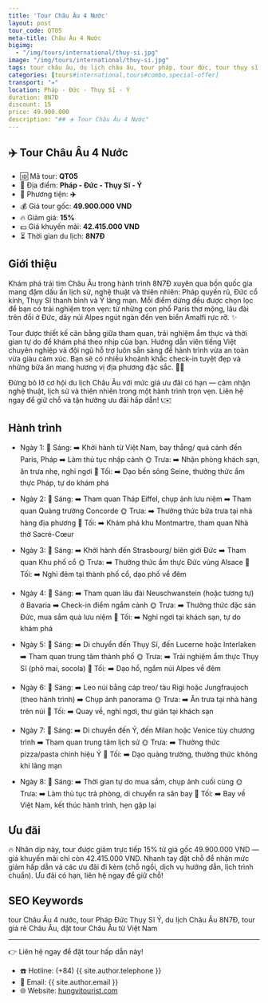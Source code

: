```yaml
---
title: 'Tour Châu Âu 4 Nước'
layout: post
tour_code: QT05
meta-title: Châu Âu 4 Nước
bigimg:
  - "/img/tours/international/thuy-si.jpg"
image: "/img/tours/international/thuy-si.jpg"
tags: tour châu âu, du lịch châu âu, tour pháp, tour đức, tour thụy sĩ, tour ý, tour quốc tế
categories: [tours#international,tours#combo,special-offer]
transport: "✈️"
location: Pháp - Đức - Thụy Sĩ - Ý
duration: 8N7Đ
discount: 15
price: 49.900.000
description: "## ✈️ Tour Châu Âu 4 Nước"
---
```


## ✈️ Tour Châu Âu 4 Nước 

- 🆔 Mã tour: **QT05**
- 📍 Địa điểm: **Pháp - Đức - Thụy Sĩ - Ý**
- 🚗 Phương tiện: **✈️**
- 💰 Giá tour gốc: **49.900.000 VND**
- 🔥 Giảm giá: **15%**
- 💵 Giá khuyến mãi: **42.415.000 VND**
- ⏳ Thời gian du lịch: **8N7Đ**

## Giới thiệu
Khám phá trái tim Châu Âu trong hành trình 8N7Đ xuyên qua bốn quốc gia mang đậm dấu ấn lịch sử, nghệ thuật và thiên nhiên: Pháp quyến rũ, Đức cổ kính, Thụy Sĩ thanh bình và Ý lãng mạn. Mỗi điểm dừng đều được chọn lọc để bạn có trải nghiệm trọn vẹn: từ những con phố Paris thơ mộng, lâu đài trên đồi ở Đức, dãy núi Alpes ngút ngàn đến ven biển Amalfi rực rỡ. ✨

Tour được thiết kế cân bằng giữa tham quan, trải nghiệm ẩm thực và thời gian tự do để khám phá theo nhịp của bạn. Hướng dẫn viên tiếng Việt chuyên nghiệp và đội ngũ hỗ trợ luôn sẵn sàng để hành trình vừa an toàn vừa giàu cảm xúc. Bạn sẽ có nhiều khoảnh khắc check-in tuyệt đẹp và những bữa ăn mang hương vị địa phương đặc sắc. 📸🍷

Đừng bỏ lỡ cơ hội du lịch Châu Âu với mức giá ưu đãi có hạn — cảm nhận nghệ thuật, lịch sử và thiên nhiên trong một hành trình trọn vẹn. Liên hệ ngay để giữ chỗ và tận hưởng ưu đãi hấp dẫn! 📞✉️

## Hành trình
- Ngày 1:
  🌅 Sáng: ➡️ Khởi hành từ Việt Nam, bay thẳng/ quá cảnh đến Paris, Pháp ➡️ Làm thủ tục nhập cảnh
  🌞 Trưa: ➡️ Nhận phòng khách sạn, ăn trưa nhẹ, nghỉ ngơi
  🌙 Tối: ➡️ Dạo bến sông Seine, thưởng thức ẩm thực Pháp, tự do khám phá

- Ngày 2:
  🌅 Sáng: ➡️ Tham quan Tháp Eiffel, chụp ảnh lưu niệm ➡️ Tham quan Quảng trường Concorde
  🌞 Trưa: ➡️ Thưởng thức bữa trưa tại nhà hàng địa phương
  🌙 Tối: ➡️ Khám phá khu Montmartre, tham quan Nhà thờ Sacré-Cœur

- Ngày 3:
  🌅 Sáng: ➡️ Khởi hành đến Strasbourg/ biên giới Đức ➡️ Tham quan Khu phố cổ
  🌞 Trưa: ➡️ Thưởng thức ẩm thực Đức vùng Alsace
  🌙 Tối: ➡️ Nghỉ đêm tại thành phố cổ, dạo phố về đêm

- Ngày 4:
  🌅 Sáng: ➡️ Tham quan lâu đài Neuschwanstein (hoặc tương tự) ở Bavaria ➡️ Check-in điểm ngắm cảnh
  🌞 Trưa: ➡️ Thưởng thức đặc sản Đức, mua sắm quà lưu niệm
  🌙 Tối: ➡️ Nghỉ ngơi tại khách sạn, tự do khám phá

- Ngày 5:
  🌅 Sáng: ➡️ Di chuyển đến Thụy Sĩ, đến Lucerne hoặc Interlaken ➡️ Tham quan trung tâm thành phố
  🌞 Trưa: ➡️ Trải nghiệm ẩm thực Thụy Sĩ (phô mai, socola)
  🌙 Tối: ➡️ Dạo hồ, ngắm núi Alpes về đêm

- Ngày 6:
  🌅 Sáng: ➡️ Leo núi bằng cáp treo/ tàu Rigi hoặc Jungfraujoch (theo hành trình) ➡️ Chụp ảnh panorama
  🌞 Trưa: ➡️ Ăn trưa tại nhà hàng trên núi
  🌙 Tối: ➡️ Quay về, nghỉ ngơi, thư giãn tại khách sạn

- Ngày 7:
  🌅 Sáng: ➡️ Di chuyển đến Ý, đến Milan hoặc Venice tùy chương trình ➡️ Tham quan trung tâm lịch sử
  🌞 Trưa: ➡️ Thưởng thức pizza/pasta chính hiệu Ý
  🌙 Tối: ➡️ Dạo quảng trường, thưởng thức không khí lãng mạn

- Ngày 8:
  🌅 Sáng: ➡️ Thời gian tự do mua sắm, chụp ảnh cuối cùng
  🌞 Trưa: ➡️ Làm thủ tục trả phòng, di chuyển ra sân bay
  🌙 Tối: ➡️ Bay về Việt Nam, kết thúc hành trình, hẹn gặp lại

## Ưu đãi
🔥 Nhân dịp này, tour được giảm trực tiếp 15% từ giá gốc 49.900.000 VND — giá khuyến mãi chỉ còn 42.415.000 VND. Nhanh tay đặt chỗ để nhận mức giảm hấp dẫn và các ưu đãi đi kèm (chỗ ngồi, dịch vụ hướng dẫn, lịch trình chuẩn). Ưu đãi có hạn, liên hệ ngay để giữ chỗ!

## SEO Keywords
tour Châu Âu 4 nước, tour Pháp Đức Thụy Sĩ Ý, du lịch Châu Âu 8N7Đ, tour giá rẻ Châu Âu, đặt tour Châu Âu từ Việt Nam

---

👉 Liên hệ ngay để đặt tour hấp dẫn này!

- ☎️ Hotline: (+84) {{ site.author.telephone }}
- 📧 Email: {{ site.author.email }}
- 🌐 Website: [hungvitourist.com](https://hungvitourist.com)

